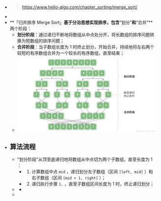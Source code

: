 - > https://www.hello-algo.com/chapter_sorting/merge_sort/
-
- **「归并排序 Merge Sort」**基于分治思想实现排序，包含**“划分”**和**“合并”**两个阶段：
	- **划分阶段**：通过递归不断地将数组从中点处分开，将长数组的排序问题转换为短数组的排序问题；
	- **合并阶段**：当子数组长度为 1 时终止划分，开始合并，持续地将左右两个较短的有序数组合并为一个较长的有序数组，直至结束；
	- ![image.png](../assets/image_1687869604638_0.png)
- ## 算法流程
	- “划分阶段”从顶至底递归地将数组从中点切为两个子数组，直至长度为 1 ：
		- 1. 计算数组中点 `mid` ，递归划分左子数组（区间 `[left, mid]` ）和右子数组（区间 `[mid + 1, right]` ）；
		- 2. 递归执行步骤 `1.` ，直至子数组区间长度为 1 时，终止递归划分；
	-
		-
	-